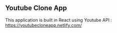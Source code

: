 ## Youtube Clone App

This application is built in React using Youtube API : https://youtubecloneapp.netlify.com/
